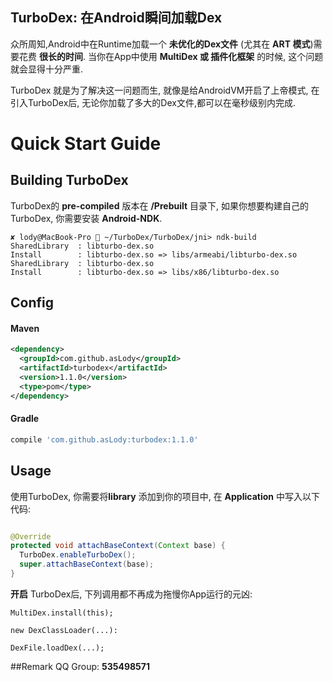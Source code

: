 TurboDex: 在Android瞬间加载Dex
--------

众所周知,Android中在Runtime加载一个 **未优化的Dex文件** (尤其在 **ART 模式**)需要花费 **很长的时间**.
当你在App中使用 **MultiDex 或 插件化框架** 的时候,
这个问题就会显得十分严重.

TurboDex 就是为了解决这一问题而生, 就像是给AndroidVM开启了上帝模式,
在引入TurboDex后, 无论你加载了多大的Dex文件,都可以在毫秒级别内完成.

# Quick Start Guide

## Building TurboDex
TurboDex的 **pre-compiled** 版本在 **/Prebuilt** 目录下,
如果你想要构建自己的TurboDex, 你需要安装 **Android-NDK**.

```
✘ lody@MacBook-Pro  ~/TurboDex/TurboDex/jni> ndk-build                  
SharedLibrary  : libturbo-dex.so
Install        : libturbo-dex.so => libs/armeabi/libturbo-dex.so
SharedLibrary  : libturbo-dex.so
Install        : libturbo-dex.so => libs/x86/libturbo-dex.so
```



## Config

#### Maven

```xml
<dependency>
  <groupId>com.github.asLody</groupId>
  <artifactId>turbodex</artifactId>
  <version>1.1.0</version>
  <type>pom</type>
</dependency>
```

#### Gradle

```groovy
compile 'com.github.asLody:turbodex:1.1.0'
```



## Usage
使用TurboDex, 你需要将**library** 添加到你的项目中,
在 **Application** 中写入以下代码:

```java

@Override
protected void attachBaseContext(Context base) {
  TurboDex.enableTurboDex();
  super.attachBaseContext(base);
}


```

**开启** TurboDex后, 下列调用都不再成为拖慢你App运行的元凶:
```
MultiDex.install(this);

new DexClassLoader(...):

DexFile.loadDex(...);
```


##Remark
QQ Group: **535498571**
